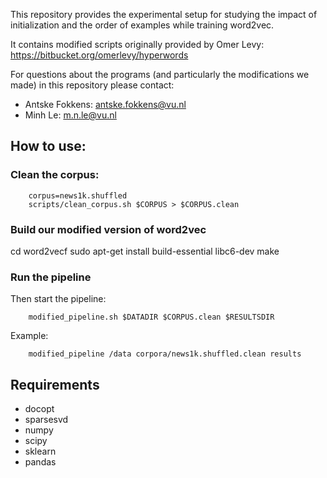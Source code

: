 This repository provides the experimental setup for studying the impact of initialization and the order of examples while training word2vec.

It contains modified scripts originally provided by Omer Levy: https://bitbucket.org/omerlevy/hyperwords

For questions about the programs (and particularly the modifications we made) in this repository please contact:

* Antske Fokkens: antske.fokkens@vu.nl
* Minh Le:	m.n.le@vu.nl

## How to use:

### Clean the corpus:

```
    corpus=news1k.shuffled
    scripts/clean_corpus.sh $CORPUS > $CORPUS.clean
```

### Build our modified version of word2vec

cd word2vecf
sudo apt-get install build-essential libc6-dev
make

### Run the pipeline

Then start the pipeline:


```
    modified_pipeline.sh $DATADIR $CORPUS.clean $RESULTSDIR
```

Example:

```
    modified_pipeline /data corpora/news1k.shuffled.clean results
```

## Requirements

* docopt
* sparsesvd
* numpy
* scipy
* sklearn
* pandas
